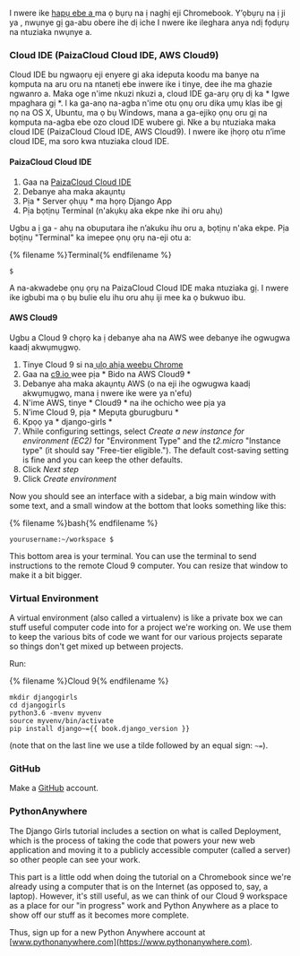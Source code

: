 I nwere ike [ hapụ ebe a ](http://tutorial.djangogirls.org/en/installation/#install-python) ma ọ bụrụ na ị naghị eji Chromebook. Y’ọbụrụ na ị ji ya , nwụnye gị ga-abu obere ihe dị iche I nwere ike ileghara anya ndị fọdụrụ na ntuziaka nwụnye a.

### Cloud IDE (PaizaCloud Cloud IDE, AWS Cloud9)

Cloud IDE bu ngwaọrụ eji enyere gi aka ideputa koodu ma banye na kọmputa na aru oru na ntanetị ebe inwere ike i tinye, dee ihe ma ghazie ngwanro a. Maka oge n'ime nkuzi nkuzi a, cloud IDE ga-arụ ọrụ dị ka * Igwe mpaghara gị *. l ka ga-anọ na-agba n'ime otu ọnụ oru dika ụmụ klas ibe gị nọ na OS X, Ubuntu, ma ọ bụ Windows, mana a ga-ejikọ ọnụ oru gị na kọmputa na-agba ebe ozo cloud IDE wubere gi. Nke a bụ ntuziaka maka cloud IDE (PaizaCloud Cloud IDE, AWS Cloud9). I nwere ike ịhọrọ otu n’ime cloud IDE, ma soro kwa ntuziaka cloud IDE.

#### PaizaCloud Cloud IDE

1. Gaa na [PaizaCloud Cloud IDE](https://paiza.cloud/)
2. Debanye aha maka akaụntụ
3. Pịa * Server ọhụụ * ma họrọ Django App
4. Pịa bọtịnụ Terminal (n'akụkụ aka ekpe nke ihi oru ahụ)

Ugbu a ị ga - ahụ na obuputara ihe n’akuku ihu oru a, bọtịnụ n'aka ekpe. Pịa bọtịnụ "Terminal" ka imepee ọnụ ọrụ na-eji otu a:

{% filename %}Terminal{% endfilename %}

    $
    

A na-akwadebe ọnụ ọrụ na PaizaCloud Cloud IDE maka ntuziaka gị. I nwere ike igbubi ma ọ bụ bulie elu ihu oru ahụ iji mee ka ọ bukwuo ibu.

#### AWS Cloud9

Ugbu a Cloud 9 chọrọ ka ị debanye aha na AWS wee debanye ihe ogwugwa kaadị akwụmụgwọ.

1. Tinye Cloud 9 si na[ ụlọ ahịa weebụ Chrome](https://chrome.google.com/webstore/detail/cloud9/nbdmccoknlfggadpfkmcpnamfnbkmkcp)
2. Gaa na [ c9.io ](https://c9.io) wee pịa * Bido na AWS Cloud9 *
3. Debanye aha maka akaụntụ AWS (o na eji ihe ogwugwa kaadị akwụmụgwọ, mana ị nwere ike were ya n'efu)
4. N'ime AWS, tinye * Cloud9 * na ihe ochicho wee pịa ya
5. N’ime Cloud 9, pịa * Mepụta gburugburu *
6. Kpọọ ya * django-girls *
7. While configuring settings, select *Create a new instance for environment (EC2)* for "Environment Type" and the *t2.micro* "Instance type" (it should say "Free-tier eligible."). The default cost-saving setting is fine and you can keep the other defaults.
8. Click *Next step*
9. Click *Create environment*

Now you should see an interface with a sidebar, a big main window with some text, and a small window at the bottom that looks something like this:

{% filename %}bash{% endfilename %}

    yourusername:~/workspace $
    

This bottom area is your terminal. You can use the terminal to send instructions to the remote Cloud 9 computer. You can resize that window to make it a bit bigger.

### Virtual Environment

A virtual environment (also called a virtualenv) is like a private box we can stuff useful computer code into for a project we're working on. We use them to keep the various bits of code we want for our various projects separate so things don't get mixed up between projects.

Run:

{% filename %}Cloud 9{% endfilename %}

    mkdir djangogirls
    cd djangogirls
    python3.6 -mvenv myvenv
    source myvenv/bin/activate
    pip install django~={{ book.django_version }}
    

(note that on the last line we use a tilde followed by an equal sign: `~=`).

### GitHub

Make a [GitHub](https://github.com) account.

### PythonAnywhere

The Django Girls tutorial includes a section on what is called Deployment, which is the process of taking the code that powers your new web application and moving it to a publicly accessible computer (called a server) so other people can see your work.

This part is a little odd when doing the tutorial on a Chromebook since we're already using a computer that is on the Internet (as opposed to, say, a laptop). However, it's still useful, as we can think of our Cloud 9 workspace as a place for our "in progress" work and Python Anywhere as a place to show off our stuff as it becomes more complete.

Thus, sign up for a new Python Anywhere account at [www.pythonanywhere.com](https://www.pythonanywhere.com).